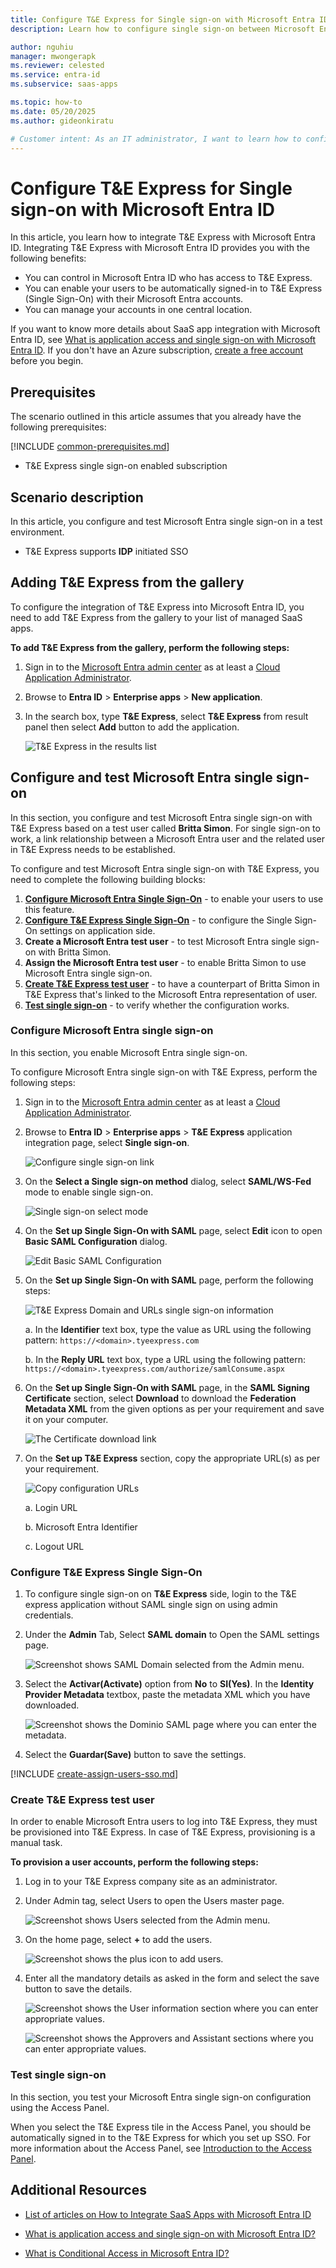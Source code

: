 ```yaml
---
title: Configure T&E Express for Single sign-on with Microsoft Entra ID
description: Learn how to configure single sign-on between Microsoft Entra ID and T&E Express.

author: nguhiu
manager: mwongerapk
ms.reviewer: celested
ms.service: entra-id
ms.subservice: saas-apps

ms.topic: how-to
ms.date: 05/20/2025
ms.author: gideonkiratu

# Customer intent: As an IT administrator, I want to learn how to configure single sign-on between Microsoft Entra ID and T&E Express so that I can control who has access to T&E Express, enable automatic sign-in with Microsoft Entra accounts, and manage my accounts in one central location.
---
```

# Configure T&E Express for Single sign-on with Microsoft Entra ID

In this article,  you learn how to integrate T&E Express with Microsoft Entra ID.
Integrating T&E Express with Microsoft Entra ID provides you with the following benefits:

* You can control in Microsoft Entra ID who has access to T&E Express.
* You can enable your users to be automatically signed-in to T&E Express (Single Sign-On) with their Microsoft Entra accounts.
* You can manage your accounts in one central location.

If you want to know more details about SaaS app integration with Microsoft Entra ID, see [What is application access and single sign-on with Microsoft Entra ID](~/identity/enterprise-apps/what-is-single-sign-on.md).
If you don't have an Azure subscription, [create a free account](https://azure.microsoft.com/free/) before you begin.

## Prerequisites
The scenario outlined in this article assumes that you already have the following prerequisites:

[!INCLUDE [common-prerequisites.md](~/identity/saas-apps/includes/common-prerequisites.md)]
* T&E Express single sign-on enabled subscription

## Scenario description

In this article,  you configure and test Microsoft Entra single sign-on in a test environment.

* T&E Express supports **IDP** initiated SSO

## Adding T&E Express from the gallery

To configure the integration of T&E Express into Microsoft Entra ID, you need to add T&E Express from the gallery to your list of managed SaaS apps.

**To add T&E Express from the gallery, perform the following steps:**

1. Sign in to the [Microsoft Entra admin center](https://entra.microsoft.com) as at least a [Cloud Application Administrator](~/identity/role-based-access-control/permissions-reference.md#cloud-application-administrator).
1. Browse to **Entra ID** > **Enterprise apps** > **New application**.
1. In the search box, type **T&E Express**, select **T&E Express** from result panel then select **Add** button to add the application.

	![T&E Express in the results list](common/search-new-app.png)

<a name='configure-and-test-azure-ad-single-sign-on'></a>

## Configure and test Microsoft Entra single sign-on

In this section, you configure and test Microsoft Entra single sign-on with T&E Express based on a test user called **Britta Simon**.
For single sign-on to work, a link relationship between a Microsoft Entra user and the related user in T&E Express needs to be established.

To configure and test Microsoft Entra single sign-on with T&E Express, you need to complete the following building blocks:

1. **[Configure Microsoft Entra Single Sign-On](#configure-azure-ad-single-sign-on)** - to enable your users to use this feature.
2. **[Configure T&E Express Single Sign-On](#configure-te-express-single-sign-on)** - to configure the Single Sign-On settings on application side.
3. **Create a Microsoft Entra test user** - to test Microsoft Entra single sign-on with Britta Simon.
4. **Assign the Microsoft Entra test user** - to enable Britta Simon to use Microsoft Entra single sign-on.
5. **[Create T&E Express test user](#create-te-express-test-user)** - to have a counterpart of Britta Simon in T&E Express that's linked to the Microsoft Entra representation of user.
6. **[Test single sign-on](#test-single-sign-on)** - to verify whether the configuration works.

<a name='configure-azure-ad-single-sign-on'></a>

### Configure Microsoft Entra single sign-on

In this section, you enable Microsoft Entra single sign-on.

To configure Microsoft Entra single sign-on with T&E Express, perform the following steps:

1. Sign in to the [Microsoft Entra admin center](https://entra.microsoft.com) as at least a [Cloud Application Administrator](~/identity/role-based-access-control/permissions-reference.md#cloud-application-administrator).
1. Browse to **Entra ID** > **Enterprise apps** > **T&E Express** application integration page, select **Single sign-on**.

    ![Configure single sign-on link](common/select-sso.png)

1. On the **Select a Single sign-on method** dialog, select **SAML/WS-Fed** mode to enable single sign-on.

    ![Single sign-on select mode](common/select-saml-option.png)

1. On the **Set up Single Sign-On with SAML** page, select **Edit** icon to open **Basic SAML Configuration** dialog.

	![Edit Basic SAML Configuration](common/edit-urls.png)

1. On the **Set up Single Sign-On with SAML** page, perform the following steps:

    ![T&E Express Domain and URLs single sign-on information](common/idp-intiated.png)

    a. In the **Identifier** text box, type the value as URL using the following pattern:
    `https://<domain>.tyeexpress.com`

    b. In the **Reply URL** text box, type a URL using the following pattern:
    `https://<domain>.tyeexpress.com/authorize/samlConsume.aspx`

1. On the **Set up Single Sign-On with SAML** page, in the **SAML Signing Certificate** section, select **Download** to download the **Federation Metadata XML** from the given options as per your requirement and save it on your computer.

	![The Certificate download link](common/metadataxml.png)

6. On the **Set up T&E Express** section, copy the appropriate URL(s) as per your requirement.

	![Copy configuration URLs](common/copy-configuration-urls.png)

	a. Login URL

	b. Microsoft Entra Identifier

	c. Logout URL

### Configure T&E Express Single Sign-On

1. To configure single sign-on on **T&E Express** side, login to the T&E express application without SAML single sign on using admin credentials.

1. Under the **Admin** Tab, Select **SAML domain** to Open the SAML settings page.

	![Screenshot shows SAML Domain selected from the Admin menu.](./media/tyeexpress-tutorial/tye-SAML.png)

1. Select the **Activar(Activate)** option from **No** to **SI(Yes)**. In the **Identity Provider Metadata** textbox, paste the metadata XML which you have downloaded.

	![Screenshot shows the Dominio SAML page where you can enter the metadata.](./media/tyeexpress-tutorial/tyeAdmin.png)

1. Select the **Guardar(Save)** button to save the settings.

<a name='create-an-azure-ad-test-user'></a>

[!INCLUDE [create-assign-users-sso.md](~/identity/saas-apps/includes/create-assign-users-sso.md)]

### Create T&E Express test user

In order to enable Microsoft Entra users to log into T&E Express, they must be provisioned into T&E Express. In case of T&E Express, provisioning is a manual task.

**To provision a user accounts, perform the following steps:**

1. Log in to your T&E Express company site as an administrator.

1. Under Admin tag, select Users to open the Users master page.

    ![Screenshot shows Users selected from the Admin menu.](./media/tyeexpress-tutorial/tye-adminusers.png)

1. On the home page, select **+** to add the users.

	![Screenshot shows the plus icon to add users.](./media/tyeexpress-tutorial/tye-usershome.png)

1. Enter all the mandatory details as asked in the form and select the save button to save the details.

	![Screenshot shows the User information section where you can enter appropriate values.](./media/tyeexpress-tutorial/tye-usersadd.png)

	![Screenshot shows the Approvers and Assistant sections where you can enter appropriate values.](./media/tyeexpress-tutorial/tye-userssave.png)

### Test single sign-on

In this section, you test your Microsoft Entra single sign-on configuration using the Access Panel.

When you select the T&E Express tile in the Access Panel, you should be automatically signed in to the T&E Express for which you set up SSO. For more information about the Access Panel, see [Introduction to the Access Panel](https://support.microsoft.com/account-billing/sign-in-and-start-apps-from-the-my-apps-portal-2f3b1bae-0e5a-4a86-a33e-876fbd2a4510).

## Additional Resources

- [List of articles on How to Integrate SaaS Apps with Microsoft Entra ID](./tutorial-list.md)

- [What is application access and single sign-on with Microsoft Entra ID?](~/identity/enterprise-apps/what-is-single-sign-on.md)

- [What is Conditional Access in Microsoft Entra ID?](~/identity/conditional-access/overview.md)
